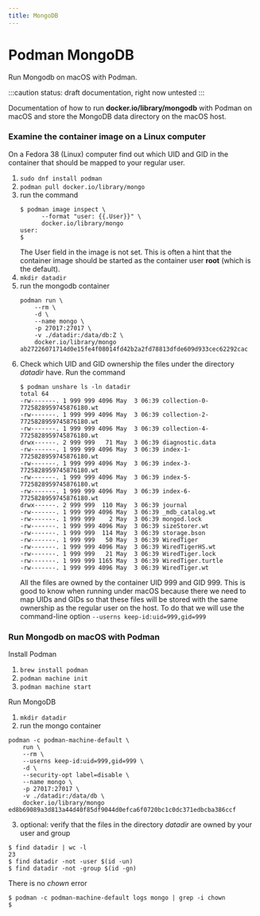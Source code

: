 ```yaml
---
title: MongoDB
---
```


# Podman MongoDB

Run Mongodb on macOS with Podman.

:::caution
status: draft documentation, right now untested
:::

Documentation of how to run __docker.io/library/mongodb__ with Podman on macOS and store the MongoDB data directory on
the macOS host.

### Examine the container image on a Linux computer

On a Fedora 38 (Linux) computer find out which UID and GID
in the container that should be mapped to your regular user.

1. `sudo dnf install podman`
2. `podman pull docker.io/library/mongo`
3. run the command
   ```
   $ podman image inspect \
	     --format "user: {{.User}}" \
	     docker.io/library/mongo
   user:
   $
   ```
   The User field in the image is not set. This is often a hint
   that the container image should be started as the container user __root__ (which is the default).
4. `mkdir datadir`
5. run the mongodb container
   ```
   podman run \
       --rm \
       -d \
       --name mongo \
       -p 27017:27017 \
       -v ./datadir:/data/db:Z \
       docker.io/library/mongo 
   ab27226071714d0e15fe4f08014fd42b2a2fd78813dfde609d933cec62292cac
   ```
6. Check which UID and GID ownership the files under the directory _datadir_ have.
   Run the command
   ```
   $ podman unshare ls -ln datadir
   total 64
   -rw-------. 1 999 999 4096 May  3 06:39 collection-0-7725828959745876180.wt
   -rw-------. 1 999 999 4096 May  3 06:39 collection-2-7725828959745876180.wt
   -rw-------. 1 999 999 4096 May  3 06:39 collection-4-7725828959745876180.wt
   drwx------. 2 999 999   71 May  3 06:39 diagnostic.data
   -rw-------. 1 999 999 4096 May  3 06:39 index-1-7725828959745876180.wt
   -rw-------. 1 999 999 4096 May  3 06:39 index-3-7725828959745876180.wt
   -rw-------. 1 999 999 4096 May  3 06:39 index-5-7725828959745876180.wt
   -rw-------. 1 999 999 4096 May  3 06:39 index-6-7725828959745876180.wt
   drwx------. 2 999 999  110 May  3 06:39 journal
   -rw-------. 1 999 999 4096 May  3 06:39 _mdb_catalog.wt
   -rw-------. 1 999 999    2 May  3 06:39 mongod.lock
   -rw-------. 1 999 999 4096 May  3 06:39 sizeStorer.wt
   -rw-------. 1 999 999  114 May  3 06:39 storage.bson
   -rw-------. 1 999 999   50 May  3 06:39 WiredTiger
   -rw-------. 1 999 999 4096 May  3 06:39 WiredTigerHS.wt
   -rw-------. 1 999 999   21 May  3 06:39 WiredTiger.lock
   -rw-------. 1 999 999 1165 May  3 06:39 WiredTiger.turtle
   -rw-------. 1 999 999 4096 May  3 06:39 WiredTiger.wt
   ```
   All the files are owned by the container UID 999 and GID 999.
   This is good to know when running under macOS
   because there we need to map UIDs and GIDs so that these files
   will be stored with the same ownership as the regular user on the host.
   To do that we will use the command-line option `--userns keep-id:uid=999,gid=999`

### Run Mongodb on macOS with Podman

Install Podman

1. `brew install podman`
2. `podman machine init`
3. `podman machine start`

Run MongoDB

1. `mkdir datadir`
2. run the mongo container

```
podman -c podman-machine-default \
    run \
    --rm \
    --userns keep-id:uid=999,gid=999 \
    -d \
    --security-opt label=disable \
    --name mongo \
    -p 27017:27017 \
    -v ./datadir:/data/db \
    docker.io/library/mongo 
ed8b69089a3d813a44d40f85df9044d0efca6f0720bc1c0dc371edbcba386ccf
```

3. optional: verify that the files in the directory _datadir_ are owned by your user and group

```
$ find datadir | wc -l
23
$ find datadir -not -user $(id -un)
$ find datadir -not -group $(id -gn)
```

There is no _chown_ error

```
$ podman -c podman-machine-default logs mongo | grep -i chown
$
```
